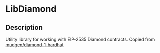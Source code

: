 # LibDiamond

## Description

Utility library for working with EIP-2535 Diamond contracts.
Copied from [mudgen/diamond-1-hardhat](https://github.com/mudgen/diamond-1-hardhat/blob/main/contracts/libraries/LibDiamond.sol)
